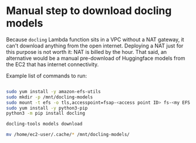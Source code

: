 # Manual step to download docling models

Because `docling` Lambda function sits in a VPC without a NAT gateway, it can't download anything from the open internet. Deploying a NAT just for this purpose is not worth it: NAT is billed by the hour. That said, an alternative would be a manual pre-download of Huggingface models from the EC2 that has internet connectivity.

Example list of commands to run:

```sh

sudo yum install -y amazon-efs-utils
sudo mkdir -p /mnt/docling-models
sudo mount -t efs -o tls,accesspoint=fsap-<access point ID> fs-<my EFS id>.efs.us-east-1.amazonaws.com:/ /mnt/docling-models
sudo yum install -y python3-pip
python3 -m pip install docling

docling-tools models download

mv /home/ec2-user/.cache/* /mnt/docling-models/

```




